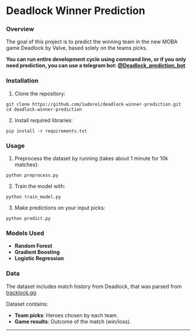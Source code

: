 # **Deadlock Winner Prediction**

### Overview

The goal of this project is to predict the winning team in the new MOBA game Deadlock by Valve, based solely on the teams picks.

**You can run entire development cycle using command line, or if you only need prediction, you can use a telegram bot: [@Deadlock_prediction_bot](https://t.me/Deadlock_predictor_bot)**

### Installation

1. Clone the repository:
```
git clone https://github.com/1adore1/deadlock-winner-prediction.git
cd deadlock-winner-prediction
```
2. Install required libraries:
```
pip install -r requirements.txt
```

### Usage

  1. Preprocess the dataset by running (takes about 1 minute for 10k matches):
  ```
  python preprocess.py
  ```
  2. Train the model with:
  ```
  python train_model.py
  ```
  3. Make predictions on your input picks:
  ```
  python predict.py
  ```

### Models Used

* **Random Forest**
* **Gradient Boosting**
* **Logistic Regression**

### Data

The dataset includes match history from Deadlock, that was parsed from [tracklock.gg](https://tracklock.gg).

Dataset contains:

* **Team picks**: Heroes chosen by each team.
* **Game results**: Outcome of the match (win/loss).
---
